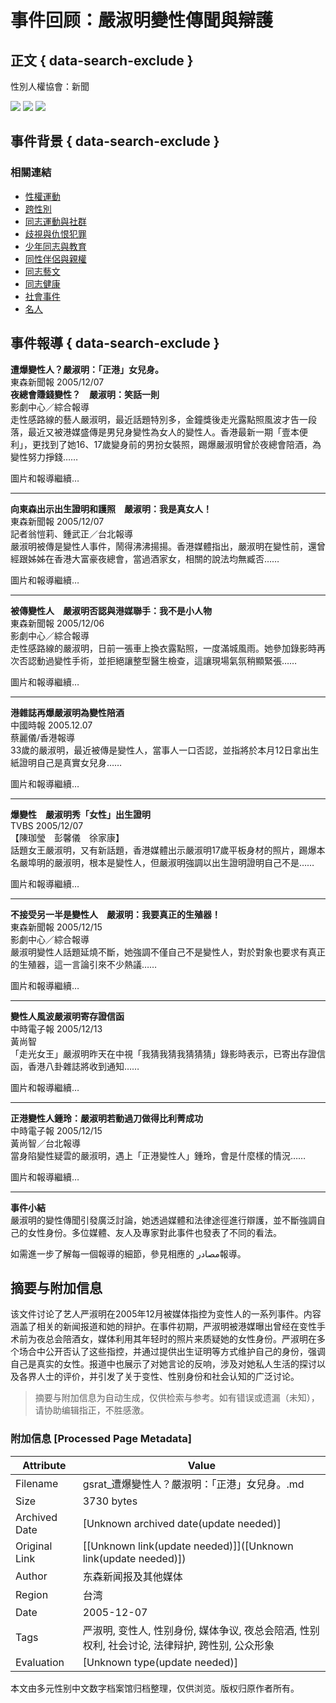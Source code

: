 # 事件回顾：嚴淑明變性傳聞與辯護

## 正文 { data-search-exclude }


性別人權協會：新聞

![](/images/news_left.gif)
![](/images/news_left2.gif)
![](../images/item.gif)

## 事件背景 { data-search-exclude }

### 相關連結
- [性權運動](clip1.php)
- [跨性別](clip2.php)
- [同志運動與社群](clip3.php)
- [歧視與仇恨犯罪](clip4.php)
- [少年同志與教育](clip5.php)
- [同性伴侶與親權](clip6.php)
- [同志藝文](clip7.php)
- [同志健康](clip8.php)
- [社會事件](clip9.php)
- [名人](clip10.php)

## 事件報導 { data-search-exclude }

**遭爆變性人？嚴淑明：「正港」女兒身。**  
東森新聞報 2005/12/07  
**夜總會賺錢變性？　嚴淑明：笑話一則**  
影劇中心／綜合報導  
走性感路線的藝人嚴淑明，最近話題特別多，金鐘獎後走光露點照風波才告一段落，最近又被港媒盛傳是男兒身變性為女人的變性人。香港最新一期「壹本便利」，更找到了她16、17歲變身前的男扮女裝照，踢爆嚴淑明曾於夜總會陪酒，為變性努力掙錢……  

圖片和報導繼續…

---

**向東森出示出生證明和護照　嚴淑明：我是真女人！**  
東森新聞報 2005/12/07  
記者翁愷莉、鍾武正／台北報導  
嚴淑明被傳是變性人事件，鬧得沸沸揚揚。香港媒體指出，嚴淑明在變性前，還曾經跟姊姊在香港大富豪夜總會，當過酒家女，相關的說法均無臧否……  

圖片和報導繼續…

---

**被傳變性人　嚴淑明否認與港媒聯手：我不是小人物**  
東森新聞報 2005/12/06  
影劇中心／綜合報導  
走性感路線的嚴淑明，日前一張車上換衣露點照，一度滿城風雨。她參加錄影時再次否認動過變性手術，並拒絕讓整型醫生檢查，這讓現場氣氛稍顯緊張……  

圖片和報導繼續…

---

**港雜誌再爆嚴淑明為變性陪酒**  
中國時報 2005.12.07  
蔡麗儀/香港報導  
33歲的嚴淑明，最近被傳是變性人，當事人一口否認，並指將於本月12日拿出生紙證明自己是真實女兒身……  

圖片和報導繼續…

---

**爆變性　嚴淑明秀「女性」出生證明**  
TVBS 2005/12/07  
【陳珈瑩　彭馨儀　徐家康】  
話題女王嚴淑明，又有新話題，香港媒體出示嚴淑明17歲平板身材的照片，踢爆本名嚴埠明的嚴淑明，根本是變性人，但嚴淑明強調以出生證明證明自己不是……  

圖片和報導繼續…

---

**不接受另一半是變性人　嚴淑明：我要真正的生殖器！**  
東森新聞報 2005/12/15  
影劇中心／綜合報導  
嚴淑明變性人話題延燒不斷，她強調不僅自己不是變性人，對於對象也要求有真正的生殖器，這一言論引來不少熱議……  

圖片和報導繼續…

---

**變性人風波嚴淑明寄存證信函**  
中時電子報 2005/12/13  
黃尚智  
「走光女王」嚴淑明昨天在中視「我猜我猜我猜猜猜」錄影時表示，已寄出存證信函，香港八卦雜誌將收到通知……  

圖片和報導繼續…

---

**正港變性人鍾玲：嚴淑明若動過刀做得比利菁成功**  
中時電子報 2005/12/15  
黃尚智／台北報導  
當身陷變性疑雲的嚴淑明，遇上「正港變性人」鍾玲，會是什麼樣的情況……  

圖片和報導繼續…

---

**事件小結**  
嚴淑明的變性傳聞引發廣泛討論，她透過媒體和法律途徑進行辯護，並不斷強調自己的女性身份。多位媒體、友人及專家對此事件也發表了不同的看法。

如需進一步了解每一個報導的細節，參見相應的 مصادر報導。
<!-- tcd_original_link http://gsrat.net/news2/newsclipDetail.php?ncdata_id=1345 -->


## 摘要与附加信息

<!-- tcd_abstract -->
该文件讨论了艺人严淑明在2005年12月被媒体指控为变性人的一系列事件。内容涵盖了相关的新闻报道和她的辩护。在事件初期，严淑明被港媒曝出曾经在变性手术前为夜总会陪酒女，媒体利用其年轻时的照片来质疑她的女性身份。严淑明在多个场合中公开否认了这些指控，并通过提供出生证明等方式维护自己的身份，强调自己是真实的女性。报道中也展示了对她言论的反响，涉及对她私人生活的探讨以及各界人士的评价，并引发了关于变性、性别身份和社会认知的广泛讨论。
<!-- tcd_abstract_end -->

> 摘要与附加信息为自动生成，仅供检索与参考。如有错误或遗漏（未知），请协助编辑指正，不胜感激。

### 附加信息 [Processed Page Metadata]

| Attribute       | Value                                  |
|-----------------|----------------------------------------|
| Filename        | gsrat_遭爆變性人？嚴淑明：「正港」女兒身。.md                             |
| Size            | 3730 bytes                           |
| Archived Date   | [Unknown archived date(update needed)]                             |
| Original Link   | [[Unknown link(update needed)]]([Unknown link(update needed)])                       |
| Author          | 东森新闻报及其他媒体                               |
| Region          | 台湾                               |
| Date            | 2005-12-07                                 |
| Tags            | 严淑明, 变性人, 性别身份, 媒体争议, 夜总会陪酒, 性别权利, 社会讨论, 法律辩护, 跨性别, 公众形象                                 |
| Evaluation            | [Unknown type(update needed)]                                 |
<!-- tcd_table_end -->

本文由多元性别中文数字档案馆归档整理，仅供浏览。版权归原作者所有。

